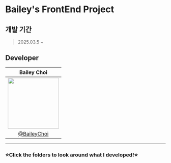 # Bailey's FrontEnd Project

## 개발 기간

> 2025.03.5 ~

## Developer

|                                                            Bailey Choi                                                            |
| :-------------------------------------------------------------------------------------------------------------------------------: |
| <img width="160px" src="https://github.com/BaileyChoi/React_EmotionDiary/assets/71368635/416faeb1-f028-4bd5-9678-e08551cba270" /> |
|                                           [@BaileyChoi](https://github.com/BaileyChoi)                                            |
---

### ⭐️Click the folders to look around what I developed!⭐️
